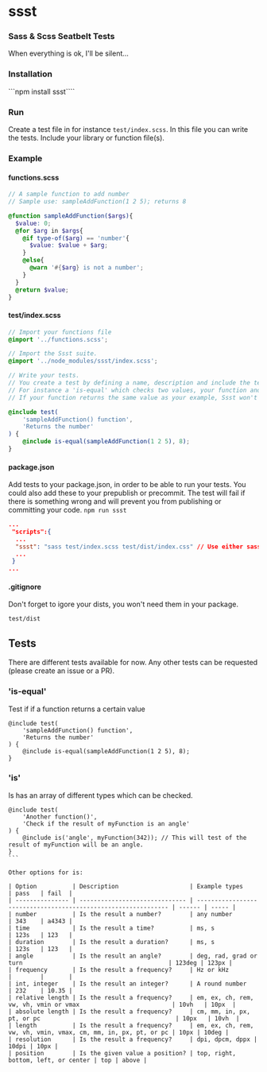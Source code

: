 # ssst
### Sass & Scss Seatbelt Tests

When everything is ok, I'll be silent...



### Installation

```npm install ssst````

### Run

Create a test file in for instance `test/index.scss`. In this file you can write the tests. Include your library or function file(s). 


### Example

#### functions.scss

```scss
// A sample function to add number
// Sample use: sampleAddFunction(1 2 5); returns 8

@function sampleAddFunction($args){
  $value: 0;
  @for $arg in $args{
    @if type-of($arg) == 'number'{
      $value: $value + $arg;
    }
    @else{
      @warn '#{$arg} is not a number';
    }
  }
  @return $value;
}
```

#### test/index.scss

```scss
// Import your functions file
@import '../functions.scss';

// Import the Ssst suite.
@import '../node_modules/ssst/index.scss';

// Write your tests.
// You create a test by defining a name, description and include the tests in the @content.
// For instance a 'is-equal' which checks two values, your function and the value it should return. 
// If your function returns the same value as your example, Ssst won't do anything. If not, Ssst will let you know whats wrong and pass a warning.

@include test(
	'sampleAddFunction() function',
	'Returns the number'
) {
	@include is-equal(sampleAddFunction(1 2 5), 8);
}  
```

#### package.json

Add tests to your package.json, in order to be able to run your tests. You could also add these to your 
prepublish or precommit. The test will fail if there is something wrong and will prevent you from publishing or committing your code. `npm run ssst`

```json
...
 "scripts":{
  ...
  "ssst": "sass test/index.scss test/dist/index.css" // Use either sass or node-sass 
  ...
 }
...
```

#### .gitignore

Don't forget to igore your dists, you won't need them in your package.

```
test/dist
```


## Tests

There are different tests available for now. Any other tests can be requested (please create an issue or a PR). 

### 'is-equal'

Test if if a function returns a certain value

```
@include test(
	'sampleAddFunction() function',
	'Returns the number'
) {
	@include is-equal(sampleAddFunction(1 2 5), 8);
}  
```

### 'is'

Is has an array of different types which can be checked. 

````
@include test(
	'Another function()',
	'Check if the result of myFunction is an angle'
) {
	@include is('angle', myFunction(342)); // This will test of the result of myFunction will be an angle.
} 
```

Other options for is:

| Option          | Description                    | Example types                                                  | pass   | fail  |
| --------------- | ------------------------------ | -------------------------------------------------------------- | ------ | ----- |
| number          | Is the result a number?        | any number                                                     | 343    | a4343 |
| time            | Is the result a time?          | ms, s                                                          | 123s   | 123   |
| duration        | Is the result a duration?      | ms, s                                                          | 123s   | 123   |
| angle           | Is the result an angle?        | deg, rad, grad or turn                                         | 123deg | 123px |
| frequency       | Is the result a frequency?     | Hz or kHz                                                      |        |       |
| int, integer    | Is the result an integer?      | A round number                                                 | 232    | 10.35 |
| relative length | Is the result a frequency?     | em, ex, ch, rem, vw, vh, vmin or vmax                          | 10vh   | 10px  |
| absolute length | Is the result a frequency?     | cm, mm, in, px, pt, or pc                                      | 10px   | 10vh  |
| length          | Is the result a frequency?     | em, ex, ch, rem, vw, vh, vmin, vmax, cm, mm, in, px, pt, or pc | 10px | 10deg |
| resolution      | Is the result a frequency?     | dpi, dpcm, dppx | 10dpi | 10px |
| position        | Is the given value a position? | top, right, bottom, left, or center | top | above |





